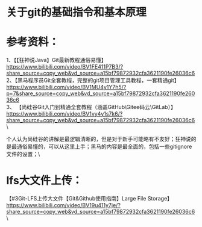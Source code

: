 # 关于git的基础指令和基本原理

# 参考资料：
1、【【狂神说Java】Git最新教程通俗易懂】 https://www.bilibili.com/video/BV1FE411P7B3/?share_source=copy_web&vd_source=a15bf79872932cfa3621190fe26036c6 \
2、【黑马程序员Git全套教程，完整的git项目管理工具教程，一套精通git】 https://www.bilibili.com/video/BV1MU4y1Y7h5/?p=7&share_source=copy_web&vd_source=a15bf79872932cfa3621190fe26036c6 \
3、 【尚硅谷Git入门到精通全套教程（涵盖GitHub\Gitee码云\GitLab）】 https://www.bilibili.com/video/BV1vy4y1s7k6/?share_source=copy_web&vd_source=a15bf79872932cfa3621190fe26036c6 \




个人认为尚硅谷的讲解是最逻辑清晰的，但是对于新手可能略有不友好；狂神说的是最通俗易懂的，可以从这里上手；黑马的内容是最全面的，包括一些gitignore文件的设置；\

# lfs大文件上传：
【#3Git-LFS上传大文件【Git&Github使用指南】Large File Storage】 https://www.bilibili.com/video/BV19u411y7je/?share_source=copy_web&vd_source=a15bf79872932cfa3621190fe26036c6 \
